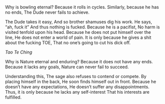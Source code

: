 Why is bowling eternal?
Because it rolls in cycles.
Similarly, because he has no ends,
The Dude never fails to achieve.

The Dude takes it easy,
And so brother shamuses dig his work.
He says, “ah, fuck it”
And thus nothing is fucked.
Because he is a pacifist,
No harm is visited tenfold upon his head.
Because he does not put himself over the line,
He does not enter a world of pain.
It is only because he gives a shit about the fucking TOE,
That no one’s going to cut his dick off.

*Tao Te Ching*

Why is Nature eternal and enduring?
Because it does not have any ends.
Because it lacks any goals,
Nature can never fail to succeed.

Understanding this,
The sage also refuses to contend or compete.
By placing himself in the back,
He soon finds himself out in front.
Because he doesn’t have any expectations,
He doesn’t suffer any disappointments.
Thus, it is only because he lacks any self-interest
That his interests are fulfilled.